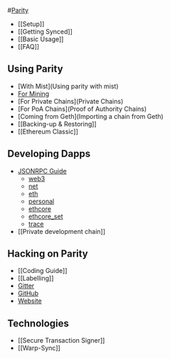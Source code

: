 #[Parity](Home)
- [[Setup]]
- [[Getting Synced]]
- [[Basic Usage]]
- [[FAQ]]

## Using Parity
- [With Mist](Using parity with mist)
- [For Mining](Mining)
- [For Private Chains](Private Chains)
- [For PoA Chains](Proof of Authority Chains)
- [Coming from Geth](Importing a chain from Geth)
- [[Backing-up & Restoring]]
- [[Ethereum Classic]]

## Developing Dapps
- [JSONRPC Guide](JSONRPC)
  - [web3](JSONRPC-web3-module)
  - [net](JSONRPC-net-module)
  - [eth](JSONRPC-eth-module)
  - [personal](JSONRPC-personal-module)
  - [ethcore](JSONRPC-ethcore-module)
  - [ethcore_set](JSONRPC-ethcore_set-module)
  - [trace](JSONRPC-trace-module)
- [[Private development chain]]

## Hacking on Parity
- [[Coding Guide]]
- [[Labelling]]
- [Gitter](https://gitter.im/ethcore/parity)
- [GitHub](https://github.com/ethcore/parity)
- [Website](https://parity.io)

## Technologies
- [[Secure Transaction Signer]]
- [[Warp-Sync]]